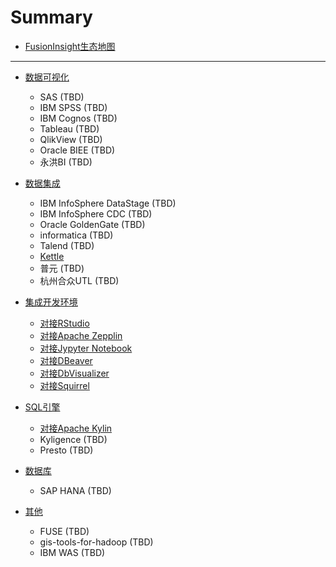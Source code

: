 # Summary

* [FusionInsight生态地图](README.md)

-------------------

* [数据可视化](Business_Intelligence/README.md)
  * SAS (TBD)
  * IBM SPSS (TBD)
  * IBM Cognos (TBD)
  * Tableau (TBD)
  * QlikView (TBD)
  * Oracle BIEE (TBD)
  * 永洪BI (TBD)

* [数据集成](Data_Integration/README.md)
  * IBM InfoSphere DataStage (TBD)
  * IBM InfoSphere CDC (TBD)
  * Oracle GoldenGate (TBD)
  * informatica (TBD)
  * Talend (TBD)
  * [Kettle](Data_Integration/Using_Kettle_with_FusionInsight.md)
  * 普元 (TBD)
  * 杭州合众UTL (TBD)

* [集成开发环境](Integrated_Development_Environment/README.md)
  * [对接RStudio](Integrated_Development_Environment/Using_RStudio_with_FusionInsight.md)
  * [对接Apache Zepplin](Integrated_Development_Environment/Using_Zeppelin_with_FusionInsight_HD.md)
  * [对接Jypyter Notebook](Integrated_Development_Environment/Using_Jupyter_Notebook_with_FusionInsight.md)
  * [对接DBeaver](Integrated_Development_Environment/Using_DBeaver_with_FusionInsight.md)
  * [对接DbVisualizer](Integrated_Development_Environment/Using_DbVisualizer_with_FusionInsight.md)
  * [对接Squirrel](Integrated_Development_Environment/Using_Squirrel_with_FusionInsight.md)

* [SQL引擎](SQL_Analytics_Engine/README.md)
  * [对接Apache Kylin](SQL_Analytics_Engine/Using_Kylin_with_FusionInsight.md)
  * Kyligence (TBD)
  * Presto (TBD)

* [数据库](Database/README.md)
  * SAP HANA (TBD)

* [其他](Other/README.md)
  * FUSE (TBD)
  * gis-tools-for-hadoop (TBD)
  * IBM WAS (TBD)
